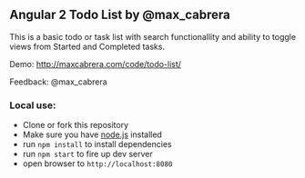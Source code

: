 ## Angular 2 Todo List by @max_cabrera

This is a basic todo or task list with search functionallity and ability to toggle views from Started and Completed tasks.

Demo: http://maxcabrera.com/code/todo-list/

Feedback: @max_cabrera

### Local use:
- Clone or fork this repository
- Make sure you have [node.js](https://nodejs.org/) installed
- run `npm install` to install dependencies
- run `npm start` to fire up dev server
- open browser to `http://localhost:8080`

